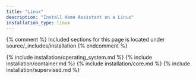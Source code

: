 ```yaml
---
title: "Linux"
description: "Install Home Assistant on a Linux"
installation_type: linux
---
```

{% comment %}
Included sections for this page is located under source/_includes/installation
{% endcomment %}

{% include installation/operating_system.md %}
{% include installation/container.md %}
{% include installation/core.md %}
{% include installation/supervised.md %}
